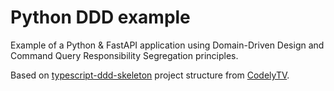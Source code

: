 # Python DDD example

Example of a Python & FastAPI application using Domain-Driven Design and Command Query Responsibility Segregation principles.

Based on [typescript-ddd-skeleton](https://github.com/CodelyTV/typescript-ddd-skeleton) project structure from [CodelyTV](https://github.com/CodelyTV).


